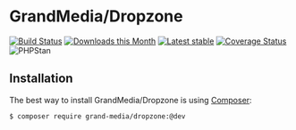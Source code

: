 GrandMedia/Dropzone
======

[![Build Status](https://travis-ci.org/GrandMedia/Dropzone.svg?branch=master)](https://travis-ci.org/GrandMedia/Dropzone)
[![Downloads this Month](https://img.shields.io/packagist/dm/grand-media/dropzone.svg)](https://packagist.org/packages/grand-media/dropzone)
[![Latest stable](https://img.shields.io/packagist/v/grand-media/dropzone.svg)](https://packagist.org/packages/grand-media/dropzone)
[![Coverage Status](https://coveralls.io/repos/github/GrandMedia/Dropzone/badge.svg?branch=master)](https://coveralls.io/github/GrandMedia/Dropzone?branch=master)
![PHPStan](https://img.shields.io/badge/style-level%207-brightgreen.svg?style=flat-square&label=phpstan)

Installation
------------

The best way to install GrandMedia/Dropzone is using  [Composer](http://getcomposer.org/):

```sh
$ composer require grand-media/dropzone:@dev
```
